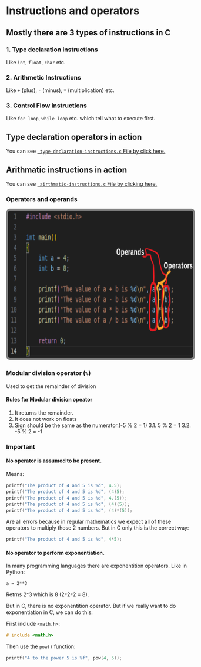 # Instructions and operators

## Mostly there are 3 types of instructions in C
### 1. Type declaration instructions
Like ```int```, ```float```, ```char``` etc.
### 2. Arithmetic Instructions
Like ```+``` (plus), ```-``` (minus), ```*``` (multiplication) etc.
### 3. Control Flow instructions
Like ```for loop```, ```while loop``` etc. which tell what to execute first.

## Type declaration operators in action
You can see <a href="./Instructions/type-declaration-instructions.c">``` type-declaration-instructions.c``` File by click here. </a>

## Arithmatic instructions in action
You can see <a href="./Instructions/airthmatic-instructions.c">``` airthmatic-instructions.c``` File by clicking here. </a>
### Operators and operands
<img src="../Images/Operators.png" height=400 width=1000 style="border: 5px solid gray; border-radius:10px;">

### Modular division operator (```%```)
Used to get the remainder of division

#### Rules for Modular division opeator
1. It returns the remainder.
2. It does not work on floats
3. Sign should be the same as the numerator.(-5 % 2 = 1)
    3.1. 5 % 2 = 1
    3.2. -5 % 2 = -1

### Important
#### No operator is assumed to be present.
Means:
```C
printf("The product of 4 and 5 is %d", 4.5);
printf("The product of 4 and 5 is %d", (4)5);
printf("The product of 4 and 5 is %d", 4.(5));
printf("The product of 4 and 5 is %d", (4)(5));
printf("The product of 4 and 5 is %d", (4)*(5));
```
Are all errors because in regular mathematics we expect all of these operators to multiply those 2 numbers.
But in C only this is the correct way:
```C
printf("The product of 4 and 5 is %d", 4*5);
```

#### No operator to perform exponentiation.
In many programming languages there are exponentition operators. Like in Python:
```Py
a = 2**3
```
Retrns 2^3 which is 8 (2```*```2```*```2 = 8).

But in C, there is no exponentition operator.
But if we really want to do exponentiation in C, we can do this:

First include ```<math.h>```:
```C
# include <math.h>
```

Then use the ```pow()``` function:
```C
printf("4 to the power 5 is %f", pow(4, 5));
```
